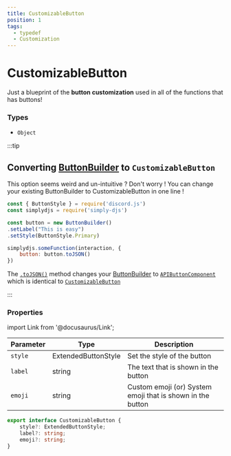 ```yaml
---
title: CustomizableButton
position: 1
tags:
  - typedef
  - Customization
---
```


# CustomizableButton

Just a blueprint of the **button customization** used in all of the functions that has buttons!

### Types
* `Object`


:::tip

## Converting [ButtonBuilder](https://old.discordjs.dev/#/docs/discord.js/main/class/ButtonBuilder) to `CustomizableButton`

This option seems weird and un-intuitive ? Don't worry !
You can change your existing ButtonBuilder to CustomizableButton in one line !

```js
const { ButtonStyle } = require('discord.js')
const simplydjs = require('simply-djs')

const button = new ButtonBuilder()
.setLabel("This is easy")
.setStyle(ButtonStyle.Primary)

simplydjs.someFunction(interaction, {
	button: button.toJSON()
})
```

The [`.toJSON()`](https://discord.js.org/docs/packages/builders/1.6.3/ButtonBuilder:Class#toJSON) method changes your [ButtonBuilder](https://old.discordjs.dev/#/docs/discord.js/main/class/ButtonBuilder) to [`APIButtonComponent`](https://discord-api-types.dev/api/discord-api-types-v10#APIButtonComponent) which is identical to [`CustomizableButton`](#properties)

:::


### Properties

import Link from '@docusaurus/Link';

| Parameter | Type | Description  |
| --------- | ---- | ------------ |
| `style`   | <Link to="../typedef/extendedbuttonstyle.md">ExtendedButtonStyle</Link> | Set the style of the button  |
| `label`   | <Link to="https://developer.mozilla.org/en-US/docs/Web/JavaScript/Reference/Global_Objects/String">string</Link> | The text that is shown in the button  |
| `emoji`   | <Link to="https://developer.mozilla.org/en-US/docs/Web/JavaScript/Reference/Global_Objects/String">string</Link> | Custom emoji (or) System emoji that is shown in the button |

```ts
export interface CustomizableButton {
	style?: ExtendedButtonStyle;
	label?: string;
	emoji?: string;
}
```